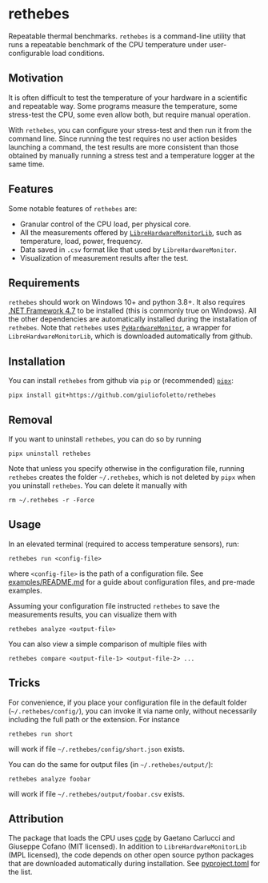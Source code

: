 # rethebes

Repeatable thermal benchmarks.
`rethebes` is a command-line utility that runs a repeatable benchmark of the CPU temperature under user-configurable load conditions.

## Motivation

It is often difficult to test the temperature of your hardware in a scientific and repeatable way.
Some programs measure the temperature, some stress-test the CPU, some even allow both, but require manual operation.

With `rethebes`, you can configure your stress-test and then run it from the command line.
Since running the test requires no user action besides launching a command, the test results are more consistent than those obtained by manually running a stress test and a temperature logger at the same time.

## Features

Some notable features of `rethebes` are:

-   Granular control of the CPU load, per physical core.
-   All the measurements offered by [`LibreHardwareMonitorLib`](https://github.com/LibreHardwareMonitor/LibreHardwareMonitor), such as temperature, load, power, frequency.
-   Data saved in `.csv` format like that used by `LibreHardwareMonitor`.
-   Visualization of measurement results after the test.

## Requirements

`rethebes` should work on Windows 10+ and python 3.8+.
It also requires [.NET Framework 4.7](https://dotnet.microsoft.com/en-us/download/dotnet-framework/net47) to be installed (this is commonly true on Windows).
All the other dependencies are automatically installed during the installation of `rethebes`.
Note that `rethebes` uses [`PyHardwareMonitor`](https://github.com/snip3rnick/PyHardwareMonitor), a wrapper for `LibreHardwareMonitorLib`, which is downloaded automatically from github.

## Installation

You can install `rethebes` from github via `pip` or (recommended) [`pipx`](https://github.com/pypa/pipx):

```
pipx install git+https://github.com/giuliofoletto/rethebes
```

## Removal

If you want to uninstall `rethebes`, you can do so by running

```
pipx uninstall rethebes
```

Note that unless you specify otherwise in the configuration file, running `rethebes` creates the folder `~/.rethebes`, which is not deleted by `pipx` when you uninstall `rethebes`.
You can delete it manually with

```
rm ~/.rethebes -r -Force
```

## Usage

In an elevated terminal (required to access temperature sensors), run:

```
rethebes run <config-file>
```

where `<config-file>` is the path of a configuration file.
See [examples/README.md](examples/README.md) for a guide about configuration files, and pre-made examples.

Assuming your configuration file instructed `rethebes` to save the measurements results, you can visualize them with

```
rethebes analyze <output-file>
```

You can also view a simple comparison of multiple files with

```
rethebes compare <output-file-1> <output-file-2> ...
```

## Tricks

For convenience, if you place your configuration file in the default folder (`~/.rethebes/config/`), you can invoke it via name only, without necessarily including the full path or the extension.
For instance

```
rethebes run short
```

will work if file `~/.rethebes/config/short.json` exists.

You can do the same for output files (in `~/.rethebes/output/`):

```
rethebes analyze foobar
```

will work if file `~/.rethebes/output/foobar.csv` exists.

## Attribution

The package that loads the CPU uses [code](https://github.com/GaetanoCarlucci/CPULoadGenerator/) by Gaetano Carlucci and Giuseppe Cofano (MIT licensed).
In addition to `LibreHardwareMonitorLib` (MPL licensed), the code depends on other open source python packages that are downloaded automatically during installation.
See [pyproject.toml](pyproject.toml) for the list.
